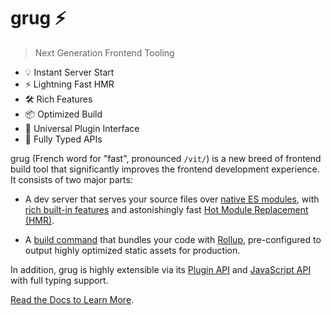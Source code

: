 # grug ⚡

> Next Generation Frontend Tooling

- 💡 Instant Server Start
- ⚡️ Lightning Fast HMR
- 🛠️ Rich Features
- 📦 Optimized Build
- 🔩 Universal Plugin Interface
- 🔑 Fully Typed APIs

grug (French word for "fast", pronounced `/vit/`) is a new breed of frontend build tool that significantly improves the frontend development experience. It consists of two major parts:

- A dev server that serves your source files over [native ES modules](https://developer.mozilla.org/en-US/docs/Web/JavaScript/Guide/Modules), with [rich built-in features](https://delaneyj.dev/guide/features.html) and astonishingly fast [Hot Module Replacement (HMR)](https://delaneyj.dev/guide/features.html#hot-module-replacement).

- A [build command](https://delaneyj.dev/guide/build.html) that bundles your code with [Rollup](https://rollupjs.org), pre-configured to output highly optimized static assets for production.

In addition, grug is highly extensible via its [Plugin API](https://delaneyj.dev/guide/api-plugin.html) and [JavaScript API](https://delaneyj.dev/guide/api-javascript.html) with full typing support.

[Read the Docs to Learn More](https://delaneyj.dev).